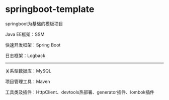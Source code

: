 # springboot-template
springboot为基础的模板项目

Java EE框架：SSM

快速开发框架：Spring Boot

日志框架：Logback

------------

关系型数据库：MySQL

项目管理工具：Maven

工具类及插件：HttpClient、devtools热部署、generator插件、lombok插件
